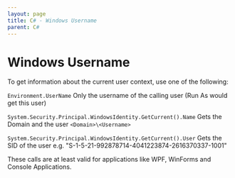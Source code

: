 ```yaml
---
layout: page
title: C# - Windows Username
parent: C#
---
```


# Windows Username

To get information about the current user context, use one of the following:

`Environment.UserName`
Only the username of the calling user (Run As would get this user)

`System.Security.Principal.WindowsIdentity.GetCurrent().Name` 
Gets the Domain and the user `<Domain>\<Username>`

`System.Security.Principal.WindowsIdentity.GetCurrent().User`
Gets the SID of the user e.g. "S-1-5-21-992878714-4041223874-2616370337-1001"

These calls are at least valid for applications like WPF, WinForms and Console Applications.